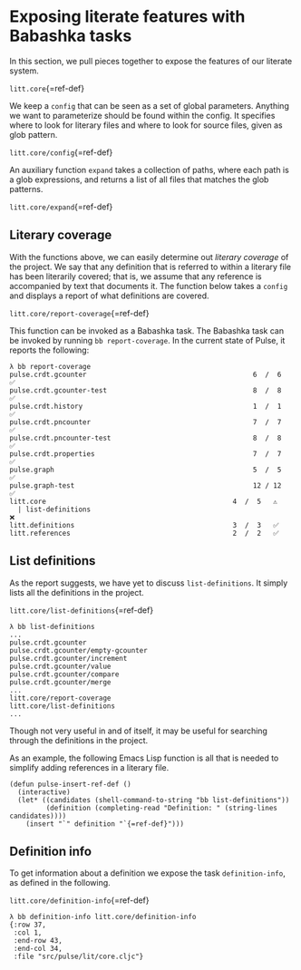 # Exposing literate features with Babashka tasks

In this section, we pull pieces together to expose the features of our
literate system.

`litt.core`{=ref-def}

We keep a `config` that can be seen as a set of global parameters.
Anything we want to parameterize should be found within the config. It
specifies where to look for literary files and where to look for source
files, given as glob pattern.

`litt.core/config`{=ref-def}

An auxiliary function `expand` takes a collection of paths, where each
path is a glob expressions, and returns a list of all files that matches
the glob patterns.

`litt.core/expand`{=ref-def}

## Literary coverage

With the functions above, we can easily determine out *literary
coverage* of the project. We say that any definition that is referred to
within a literary file has been literarily covered; that is, we assume
that any reference is accompanied by text that documents it. The
function below takes a `config` and displays a report of what
definitions are covered.

`litt.core/report-coverage`{=ref-def}

This function can be invoked as a Babashka task. The Babashka task can
be invoked by running `bb report-coverage`. In the current state of
Pulse, it reports the following:

```example
λ bb report-coverage
pulse.crdt.gcounter                                         6  /  6   ✅
pulse.crdt.gcounter-test                                    8  /  8   ✅
pulse.crdt.history                                          1  /  1   ✅
pulse.crdt.pncounter                                        7  /  7   ✅
pulse.crdt.pncounter-test                                   8  /  8   ✅
pulse.crdt.properties                                       7  /  7   ✅
pulse.graph                                                 5  /  5   ✅
pulse.graph-test                                            12 / 12   ✅
litt.core                                              4  /  5   ⚠️️
  | list-definitions                                                  ❌
litt.definitions                                       3  /  3   ✅
litt.references                                        2  /  2   ✅
```

## List definitions

As the report suggests, we have yet to discuss `list-definitions`. It
simply lists all the definitions in the project.

`litt.core/list-definitions`{=ref-def}

```
λ bb list-definitions
...
pulse.crdt.gcounter
pulse.crdt.gcounter/empty-gcounter
pulse.crdt.gcounter/increment
pulse.crdt.gcounter/value
pulse.crdt.gcounter/compare
pulse.crdt.gcounter/merge
...
litt.core/report-coverage
litt.core/list-definitions
...
```

Though not very useful in and of itself, it may be useful for searching
through the definitions in the project.

As an example, the following Emacs Lisp function is all that is needed
to simplify adding references in a literary file.

```emacs-lisp
(defun pulse-insert-ref-def ()
  (interactive)
  (let* ((candidates (shell-command-to-string "bb list-definitions"))
         (definition (completing-read "Definition: " (string-lines candidates))))
    (insert "`" definition "`{=ref-def}")))
```
## Definition info

To get information about a definition we expose the task
`definition-info`, as defined in the following.

`litt.core/definition-info`{=ref-def}

```example
λ bb definition-info litt.core/definition-info
{:row 37,
 :col 1,
 :end-row 43,
 :end-col 34,
 :file "src/pulse/lit/core.cljc"}
```
